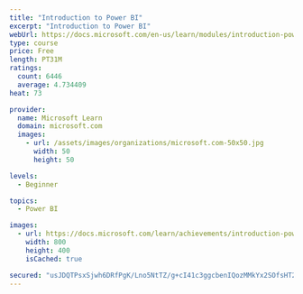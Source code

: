 ```yaml
---
title: "Introduction to Power BI"
excerpt: "Introduction to Power BI"
webUrl: https://docs.microsoft.com/en-us/learn/modules/introduction-power-bi/
type: course
price: Free
length: PT31M
ratings:
  count: 6446
  average: 4.734409
heat: 73

provider:
  name: Microsoft Learn
  domain: microsoft.com
  images:
    - url: /assets/images/organizations/microsoft.com-50x50.jpg
      width: 50
      height: 50

levels:
  - Beginner

topics:
  - Power BI

images:
  - url: https://docs.microsoft.com/learn/achievements/introduction-power-bi-social.png
    width: 800
    height: 400
    isCached: true

secured: "usJDQTPsxSjwh6DRfPgK/Lno5NtTZ/g+cI41c3ggcbenIQozMMkYx2SOfsHT27CUdRXZAX2CsA5jjwzjzRpH+JtkYp/Ftt4iCp/BpdzlXWePrSwZ4ZaEvFgSBbtJz0zCsIGdHA1gow3S6PJdyfWw+OtgX0V3lXiXBE9VniVOK0533n2D/LL9U4GiF84fRMFVr+N4Up4ECmKwlGP0yjwWgi8V09ooa6qhchhUAUd+sdVPci32K01cpVEjHQ30tlr5GKNVviATDWR3UowgtuvhiTXkJiCd4aGGVJgWB+IB4JAm5xoQItLHT6usTD/eyW+uWOB9xYW5mVgfZ+pvLPXg13yeRN1gUvjcvQVJ8EDJkoLLbFm9o4eI3cmAQk95VAA1pTpsqc4DoEnNp3XQRmKQMP9CIhIFETbxrmB96eC7HwE=;20dq3J3vskK8dGGdXBu5nw=="
---
```


